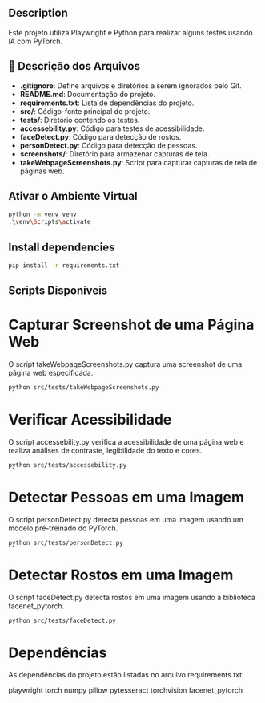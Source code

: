 ## Description

Este projeto utiliza Playwright e Python para realizar alguns testes usando IA com PyTorch.

## 📝 Descrição dos Arquivos
- **.gitignore**: Define arquivos e diretórios a serem ignorados pelo Git.
- **README.md**: Documentação do projeto.
- **requirements.txt**: Lista de dependências do projeto.
- **src/**: Código-fonte principal do projeto.
- **tests/**: Diretório contendo os testes.
- **accessebility.py**: Código para testes de acessibilidade.
- **faceDetect.py**: Código para detecção de rostos.
- **personDetect.py**: Código para detecção de pessoas.
- **screenshots/**: Diretório para armazenar capturas de tela.
- **takeWebpageScreenshots.py**: Script para capturar capturas de tela de páginas web.

## Ativar o Ambiente Virtual
```bash
python -m venv venv
.\venv\Scripts\activate
```

## Install dependencies
```bash
pip install -r requirements.txt
```

## Scripts Disponíveis
# Capturar Screenshot de uma Página Web
O script takeWebpageScreenshots.py captura uma screenshot de uma página web especificada.
```bash
python src/tests/takeWebpageScreenshots.py
```

# Verificar Acessibilidade
O script accessebility.py verifica a acessibilidade de uma página web e realiza análises de contraste, legibilidade do texto e cores.
```bash
python src/tests/accessebility.py
```

# Detectar Pessoas em uma Imagem
O script personDetect.py detecta pessoas em uma imagem usando um modelo pré-treinado do PyTorch.
```bash
python src/tests/personDetect.py
```

# Detectar Rostos em uma Imagem
O script faceDetect.py detecta rostos em uma imagem usando a biblioteca facenet_pytorch.
```bash
python src/tests/faceDetect.py
```

# Dependências
As dependências do projeto estão listadas no arquivo requirements.txt:

playwright
torch
numpy
pillow
pytesseract
torchvision
facenet_pytorch


